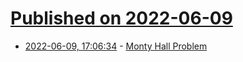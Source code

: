 # [Published on 2022-06-09](index.md)

* [2022-06-09, 17:06:34](https://news.ycombinator.com/item?id=31683850) - [Monty Hall Problem](https://en.wikipedia.org/wiki/Monty_Hall_problem)
